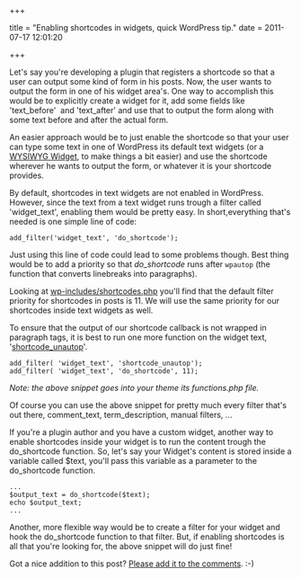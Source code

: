 +++

title = "Enabling shortcodes in widgets, quick WordPress tip."
date = 2011-07-17 12:01:20

+++

Let's say you're developing a plugin that registers a shortcode so that a user can output some kind of form in his posts. Now, the user wants to output the form in one of his widget area's. One way to accomplish this would be to explicitly create a widget for it, add some fields like 'text_before'  and 'text_after' and use that to output the form along with some text before and after the actual form.

An easier approach would be to just enable the shortcode so that your user can type some text in one of WordPress its default text widgets (or a <a href="http://dannyvankooten.com/wordpress-plugins/wysiwyg-widgets/">WYSIWYG Widget</a>, to make things a bit easier) and use the shortcode wherever he wants to output the form, or whatever it is your shortcode provides.

By default, shortcodes in text widgets are not enabled in WordPress. However, since the text from a text widget runs trough a filter called 'widget_text', enabling them would be pretty easy. In short,everything that's needed is one simple line of code:

```php?start_inline=1
add_filter('widget_text', 'do_shortcode');
```

Just using this line of code could lead to some problems though. Best thing would be to add a priority so that <em>do_shortcode</em> runs after `wpautop` (the function that converts linebreaks into paragraphs). 

Looking at <a href="http://core.trac.wordpress.org/browser/tags/3.2.1/wp-includes/shortcodes.php#L296">wp-includes/shortcodes.php</a> you'll find that the default filter priority for shortcodes in posts is 11. We will use the same priority for our shortcodes inside text widgets as well.

To ensure that the output of our shortcode callback is not wrapped in paragraph tags, it is best to run one more function on the widget text, '<a href="http://core.trac.wordpress.org/browser/tags/3.2.1/wp-includes/formatting.php#L235">shortcode_unautop</a>'.

```php?start_inline=1
add_filter( 'widget_text', 'shortcode_unautop');
add_filter( 'widget_text', 'do_shortcode', 11);
```

<em>Note: the above snippet goes into your theme its <em>functions.php</em> file.</em>

Of course you can use the above snippet for pretty much every filter that's out there, comment_text, term_description, manual filters, ... 

If you're a plugin author and you have a custom widget, another way to enable shortcodes inside your widget is to run the content trough the do_shortcode function. So, let's say your Widget's content is stored inside a variable called $text, you'll pass this variable as a parameter to the do_shortcode function.

```php?start_inline=1
...
$output_text = do_shortcode($text);
echo $output_text;
...
```

Another, more flexible way would be to create a filter for your widget and hook the do_shortcode function to that filter. But, if enabling shortcodes is all that you're looking for, the above snippet will do just fine!

Got a nice addition to this post? <a href="#respond">Please add it to the comments</a>. :-)
